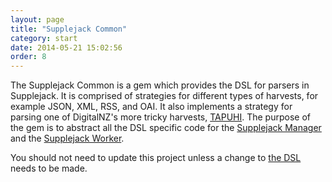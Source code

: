 ```yaml
---
layout: page
title: "Supplejack Common"
category: start
date: 2014-05-21 15:02:56
order: 8
---
```


The Supplejack Common is a gem which provides the DSL for parsers in Supplejack. It is comprised of strategies for different types of harvests, for example JSON, XML, RSS, and OAI. It also implements a strategy for parsing one of DigitalNZ's more tricky harvests, [TAPUHI](http://tapuhi.natlib.govt.nz/). The purpose of the gem is to abstract all the DSL specific code for the [Supplejack Manager](http://digitalnz.github.io/supplejack/start/supplejack-manager.html) and the [Supplejack Worker](http://digitalnz.github.io/supplejack/start/supplejack-worker.html).

You should not need to update this project unless a change to [the DSL](http://digitalnz.github.io/supplejack/manager/parser-dsl-domain-specific-language.html) needs to be made.

